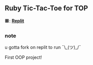 ## Ruby Tic-Tac-Toe for TOP

🟧: [**Replit**](https://replit.com/@XAJX179/Tic-Tac-Toe#tic_tac_toe.rb)
### note
  u gotta fork on replit to run ¯\\\_(ツ)\_/¯

First OOP project!
